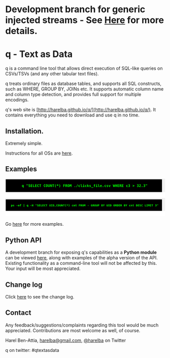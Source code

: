# Development branch for generic injected streams - See [Here](BRANCH-generic-injected-streams.markdown) for more details.



# q - Text as Data
q is a command line tool that allows direct execution of SQL-like queries on CSVs/TSVs (and any other tabular text files).

q treats ordinary files as database tables, and supports all SQL constructs, such as WHERE, GROUP BY, JOINs etc. It supports automatic column name and column type detection, and provides full support for multiple encodings.

q's web site is [http://harelba.github.io/q/](http://harelba.github.io/q/). It contains everything you need to download and use q in no time.

## Installation.
Extremely simple. 

Instructions for all OSs are [here](http://harelba.github.io/q/install.html). 

## Examples

![blah](doc/basic-examples.png)

Go [here](http://harelba.github.io/q/examples.html) for more examples.

## Python API
A development branch for exposing q's capabilities as a <strong>Python module</strong> can be viewed <a href="https://github.com/harelba/q/tree/expose-as-python-api">here</a>, along with examples of the alpha version of the API.<br/>Existing functionality as a command-line tool will not be affected by this. Your input will be most appreciated.

## Change log
Click [here](http://harelba.github.io/q/changelog.html) to see the change log.

## Contact
Any feedback/suggestions/complaints regarding this tool would be much appreciated. Contributions are most welcome as well, of course.

Harel Ben-Attia, harelba@gmail.com, [@harelba](https://twitter.com/harelba) on Twitter

q on twitter: #qtextasdata

